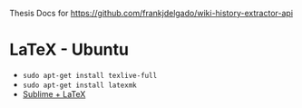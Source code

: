 Thesis Docs for https://github.com/frankjdelgado/wiki-history-extractor-api

LaTeX - Ubuntu
=====

* `sudo apt-get install texlive-full`
* `sudo apt-get install latexmk`
* [Sublime + LaTeX](https://lignux.com/crear-documentos-con-latex-y-sublime-text/)